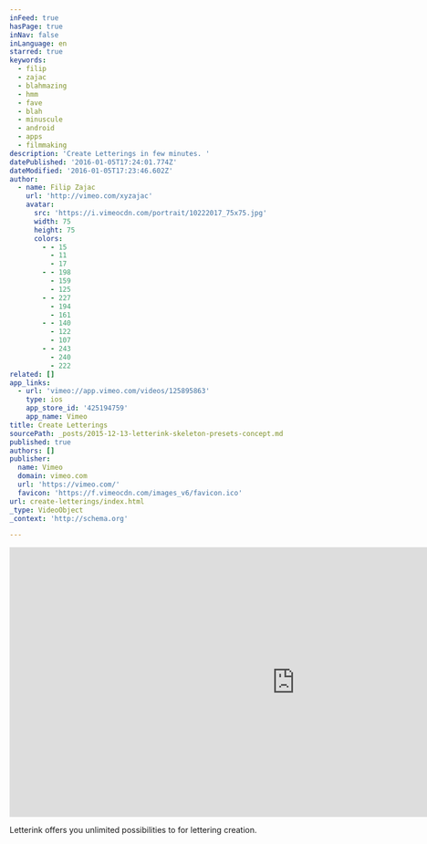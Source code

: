 ```yaml
---
inFeed: true
hasPage: true
inNav: false
inLanguage: en
starred: true
keywords:
  - filip
  - zajac
  - blahmazing
  - hmm
  - fave
  - blah
  - minuscule
  - android
  - apps
  - filmmaking
description: 'Create Letterings in few minutes. '
datePublished: '2016-01-05T17:24:01.774Z'
dateModified: '2016-01-05T17:23:46.602Z'
author:
  - name: Filip Zajac
    url: 'http://vimeo.com/xyzajac'
    avatar:
      src: 'https://i.vimeocdn.com/portrait/10222017_75x75.jpg'
      width: 75
      height: 75
      colors:
        - - 15
          - 11
          - 17
        - - 198
          - 159
          - 125
        - - 227
          - 194
          - 161
        - - 140
          - 122
          - 107
        - - 243
          - 240
          - 222
related: []
app_links:
  - url: 'vimeo://app.vimeo.com/videos/125895863'
    type: ios
    app_store_id: '425194759'
    app_name: Vimeo
title: Create Letterings
sourcePath: _posts/2015-12-13-letterink-skeleton-presets-concept.md
published: true
authors: []
publisher:
  name: Vimeo
  domain: vimeo.com
  url: 'https://vimeo.com/'
  favicon: 'https://f.vimeocdn.com/images_v6/favicon.ico'
url: create-letterings/index.html
_type: VideoObject
_context: 'http://schema.org'

---
```

<iframe src="https://cdn.embedly.com/widgets/media.html?src=https%3A%2F%2Fplayer.vimeo.com%2Fvideo%2F125895863&amp;url=https%3A%2F%2Fvimeo.com%2F125895863&amp;image=http%3A%2F%2Fi.vimeocdn.com%2Fvideo%2F516154746_1280.jpg&amp;key=b7d04c9b404c499eba89ee7072e1c4f7&amp;type=text%2Fhtml&amp;schema=vimeo" width="1000" height="473" scrolling="no" frameborder="0" allowfullscreen="allowfullscreen" style=""></iframe>

Letterink offers you unlimited possibilities to for lettering creation.